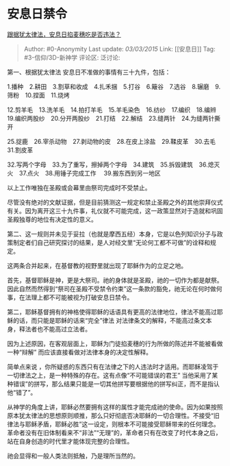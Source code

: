 # 安息日禁令
[跟据犹太律法，安息日掐麦穗吃是否违法？](https://www.zhihu.com/question/28334746/answer/40977196)

> Author: #0-Anonymity
> Last update: *03/03/2015*
> Link: [[安息日]]
> Tag: #3-信仰/3D-新神学
> 评论区:
> 泛讨论:

第一、根据犹太律法 安息日不准做的事情有三十九件，包括：

1.播种　2.耕田　3.割草和收成　4.扎禾捆　5.打谷　6.簸谷　7.选谷　8.辗磨　9.筛粉　10.捏面　11.烧烤

12.剪羊毛　13.洗羊毛　14.拍打羊毛　15.羊毛染色　16.纺纱　17.编织　18.编辫　19.编织两股纱　20.分开两股纱　21.打结　22.解结　23.缝两针　24.为缝两针撕开

25.捉鹿　26.宰杀动物　27.剥动物的皮　28.在皮上涂盐　29.鞣皮革　30.去毛　31.割皮革

32.写两个字母　33.为了重写，擦掉两个字母　34.建筑　35.拆毁建筑　36.熄灭火　37.点火　38.用锤子完成工作 　39.搬东西到另一地区

以上工作唯独在圣殿或会幕里由祭司完成时不受禁止。

尽管没有绝对的文献证据，但是目前猜测这一规定和禁止圣殿之外的其他崇拜仪式有关。因为离开这三十九件事，礼仪就不可能完成，这一政策显然对于造就和巩固圣殿独尊的地位有决定性的意义。

第二、这一规则并未见于妥拉（也就是摩西五经）本身，它是以色列知识分子与政策制定者们自己研究探讨的结果，是人对经文里“无论何工都不可做”的诠释和规定。

这两条合并起来，在基督教的视野里就出现了耶稣作为的立足之地。

首先，基督耶稣是神，更是大祭司。祂的身体就是圣殿，祂的一切作为都是献祭。因此自然而然得到“祭司在圣殿不受禁令约束”这一条款的豁免，祂无论在何时做何事，在法理上都不可能被视为打破安息日禁令。

第二，耶稣基督拥有的神格使得耶稣的话语具有更高的法律地位，律法不能高过耶稣的话，而只能是耶稣的话来“完全”律法 对法律条文的解释，不能高过条文本身，释法者也不能高过立法者。

因为上述原因，在客观层面上，耶稣为门徒掐麦穗的行为所做的陈述并不能被看做一种“辩解” 而应该直接看做对法律本身的决定性解释。

简单点来说 ，你所疑惑的东西只有在法律之下的人违法时才适用。而耶稣凌驾于一切律法之上，是一种特殊的存在。这有点像“不可能错误的君王” 当他采用了某种错误”的拼写，那么结果只能是一切其他拼写要根据他的拼写纠正，而不是指认他“错了”。

从神学的角度上讲，耶稣必然要拥有这样的属性才能完成祂的使命。因为如果按照原本犹太律法的思想原则顺推，那么只好彻底否决耶稣的一切合理性。不接受“旧律法与耶稣矛盾，耶稣必胜”这一设定，则根本不可能接受耶稣带来的任何理念。革命者没有在旧体制看来不“非法”“无理”的，革命者只有在改变了时代本身之后，站在自身创造的时代里才能体现完整的合理性。

祂会显得和一般人类法则抵触，乃是理所当然的。
